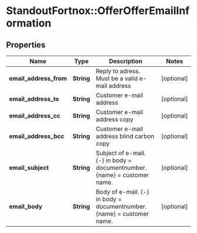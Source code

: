# StandoutFortnox::OfferOfferEmailInformation

## Properties
Name | Type | Description | Notes
------------ | ------------- | ------------- | -------------
**email_address_from** | **String** | Reply to adress. Must be a valid e-mail address | [optional] 
**email_address_to** | **String** | Customer e-mail address | [optional] 
**email_address_cc** | **String** | Customer e-mail address copy | [optional] 
**email_address_bcc** | **String** | Customer e-mail address blind carbon copy | [optional] 
**email_subject** | **String** | Subject of e-mail. {-} in body &#x3D; documentnumber. {name} &#x3D;  customer name. | [optional] 
**email_body** | **String** | Body of e-mail. {-} in body &#x3D; documentnumber. {name} &#x3D;  customer name. | [optional] 

